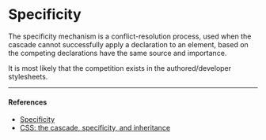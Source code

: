 # Specificity

The specificity mechanism is a conflict-resolution process, used when the cascade cannot successfully apply a declaration to an element, based on the competing declarations have the same source and importance.

It is most likely that the competition exists in the authored/developer stylesheets.

---

#### References

- [Specificity](https://developer.mozilla.org/en-US/docs/Web/CSS/Specificity)
- [CSS: the cascade, specificity, and inheritance](http://nicolasgallagher.com/css-cascade-specificity-inheritance/)

